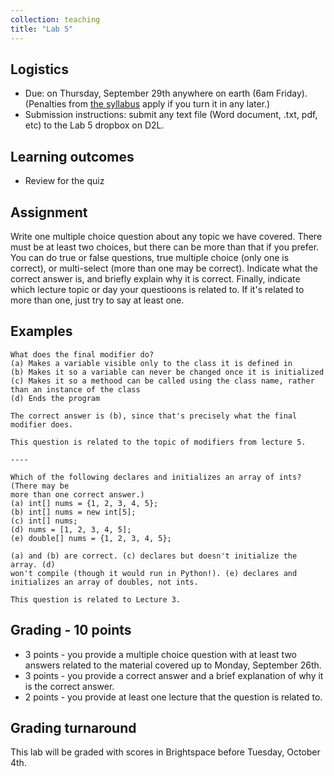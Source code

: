 ```yaml
---
collection: teaching
title: "Lab 5"
---
```


## Logistics
* Due: on Thursday, September 29th anywhere on earth (6am Friday). (Penalties from [the
	syllabus](https://lgw2.github.io/teaching/csci132-fall-2022/syllabus/)
	apply if you turn it in any later.)
* Submission instructions: submit any text file (Word document, .txt, pdf, etc)
	to the Lab 5 dropbox on D2L.

## Learning outcomes
* Review for the quiz

## Assignment

Write one multiple choice question about any topic we have covered. There must
be at least two choices, but there can be more than that if you prefer. You can
do true or false questions, true multiple choice (only one is correct), or
multi-select (more than one may be correct).
Indicate what the correct answer is, and briefly explain why it is correct.
Finally, indicate which lecture topic or day your questioons is related to. If
it's related to more than one, just try to say at least one.

## Examples

```
What does the final modifier do?
(a) Makes a variable visible only to the class it is defined in
(b) Makes it so a variable can never be changed once it is initialized
(c) Makes it so a methood can be called using the class name, rather than an instance of the class
(d) Ends the program

The correct answer is (b), since that's precisely what the final modifier does.

This question is related to the topic of modifiers from lecture 5.

----

Which of the following declares and initializes an array of ints? (There may be
more than one correct answer.)
(a) int[] nums = {1, 2, 3, 4, 5};
(b) int[] nums = new int[5];
(c) int[] nums;
(d) nums = [1, 2, 3, 4, 5];
(e) double[] nums = {1, 2, 3, 4, 5};

(a) and (b) are correct. (c) declares but doesn't initialize the array. (d)
won't compile (though it would run in Python!). (e) declares and initializes an array of doubles, not ints.

This question is related to Lecture 3.

```

## Grading - 10 points
* 3 points - you provide a multiple choice question with at least two answers related to the material
	covered up to Monday, September 26th.
* 3 points - you provide a correct answer and a brief explanation of why it is
	the correct answer.
* 2 points - you provide at least one lecture that the question is related
	to.

## Grading turnaround
This lab will be graded with scores in Brightspace before Tuesday, October
4th.
